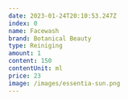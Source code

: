 ```yaml
---
date: 2023-01-24T20:10:53.247Z
index: 0
name: Facewash
brand: Botanical Beauty
type: Reiniging
amount: 1
content: 150
contentUnit: ml
price: 23
image: /images/essentia-sun.png
---
```

